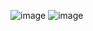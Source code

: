 ![image](https://github.com/EachenL/EasyPathology-demo/assets/19162554/d0938be2-8de7-49ef-8b4c-7badfed3f748)
![image](https://github.com/EachenL/EasyPathology-demo/assets/19162554/24b7456f-93f5-4473-a54c-3ceb6b8f2bfe)
